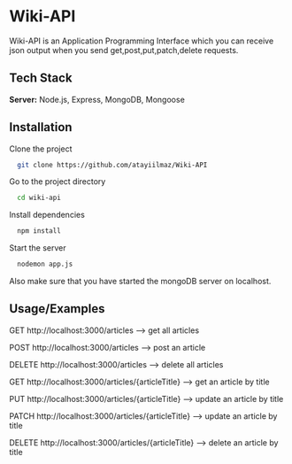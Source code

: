
# Wiki-API

Wiki-API is an Application Programming Interface which you can receive json output when you send get,post,put,patch,delete requests.


## Tech Stack


**Server:** Node.js, Express, MongoDB, Mongoose


## Installation

Clone the project

```bash
  git clone https://github.com/atayiilmaz/Wiki-API
```

Go to the project directory

```bash
  cd wiki-api
```

Install dependencies

```bash
  npm install
```

Start the server

```bash
  nodemon app.js
```

Also make sure that you have started the mongoDB server on localhost.
## Usage/Examples

GET http://localhost:3000/articles --> get all articles

POST http://localhost:3000/articles --> post an article

DELETE http://localhost:3000/articles --> delete all articles

GET http://localhost:3000/articles/{articleTitle} --> get an article by title

PUT http://localhost:3000/articles/{articleTitle} --> update an article by title

PATCH http://localhost:3000/articles/{articleTitle} --> update an article by title

DELETE http://localhost:3000/articles/{articleTitle} --> delete an article by title


